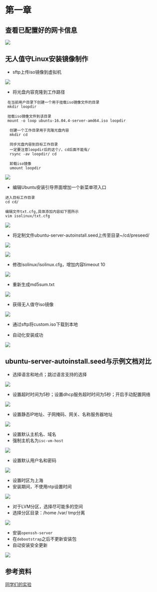 # 第一章

## 查看已配置好的网卡信息   

![](https://github.com/CUCCS/2015-linux-public-Anna-YJ/blob/master/Homework01/picture/10.png?raw=true)


## 无人值守Linux安装镜像制作

 - sftp上传iso镜像到虚拟机  

 ![](https://github.com/CUCCS/2015-linux-public-Anna-YJ/blob/master/Homework01/picture/3.png?raw=true)

 - 将光盘内容克隆到工作路径

```
 在当前用户目录下创建一个用于挂载iso镜像文件的目录     
 mkdir loopdir    

 挂载iso镜像文件到该目录   
 mount -o loop ubuntu-16.04.4-server-amd64.iso loopdir

  创建一个工作目录用于克隆光盘内容   
  mkdir cd   

  同步光盘内容到目标工作目录   
  一定要注意loopdir后的这个/，cd后面不能有/   
  rsync -av loopdir/ cd  

  卸载iso镜像   
  umount loopdir   
```    

![](https://github.com/CUCCS/2015-linux-public-Anna-YJ/blob/master/Homework01/picture/1.png?raw=true)

- 编辑Ubuntu安装引导界面增加一个新菜单项入口   

```
进入目标工作目录
cd cd/

编辑文件txt.cfg,具体添加内容如下图所示
vim isolinux/txt.cfg
```   

![](https://github.com/CUCCS/2015-linux-public-Anna-YJ/blob/master/Homework01/picture/2.png?raw=true)

- 将定制文件ubuntu-server-autoinstall.seed上传至目录~/cd/preseed/   

![](https://github.com/CUCCS/2015-linux-public-Anna-YJ/blob/master/Homework01/picture/4.png?raw=true)

![](https://github.com/CUCCS/2015-linux-public-Anna-YJ/blob/master/Homework01/picture/5.png?raw=true)   

- 修改isolinux/isolinux.cfg，增加内容timeout 10   

![](https://github.com/CUCCS/2015-linux-public-Anna-YJ/blob/master/Homework01/picture/6.png?raw=true)   

- 重新生成md5sum.txt   

![](https://github.com/CUCCS/2015-linux-public-Anna-YJ/blob/master/Homework01/picture/7.png?raw=true)

- 获得无人值守iso镜像   

![](https://github.com/CUCCS/2015-linux-public-Anna-YJ/blob/master/Homework01/picture/8.png?raw=true)    

- 通过sftp将custom.iso下载到本地   

- 自动化安装成功

![](https://github.com/CUCCS/2015-linux-public-Anna-YJ/blob/master/Homework01/picture/9.png?raw=true)


## ubuntu-server-autoinstall.seed与示例文档对比

- 选择语言和地点；跳过语言支持的选择   

![](https://github.com/CUCCS/2015-linux-public-Anna-YJ/blob/master/Homework01/picture/11.png?raw=true)

- 设置超时时间为5秒；设置dhcp服务超时时间为5秒；开启手动配置网络   

![](https://github.com/CUCCS/2015-linux-public-Anna-YJ/blob/master/Homework01/picture/12.png?raw=true)   

- 设置静态IP地址、子网掩码、网关、名称服务器地址    

![](https://github.com/CUCCS/2015-linux-public-Anna-YJ/blob/master/Homework01/picture/13.png?raw=true)

- 设置默认主机名、域名
- 强制主机名为`isc-vm-host`   

![](https://github.com/CUCCS/2015-linux-public-Anna-YJ/blob/master/Homework01/picture/14.png?raw=true)

- 设置默认用户名和密码    

![](https://github.com/CUCCS/2015-linux-public-Anna-YJ/blob/master/Homework01/picture/15.png?raw=true)

- 设置时区为上海
- 安装期间，不使用ntp设置时间  

![](https://github.com/CUCCS/2015-linux-public-Anna-YJ/blob/master/Homework01/picture/16.png?raw=true)

- 对于LVM分区，选择尽可能多的空间
- 选择分区目录：/home /var/ tmp分离

![](https://github.com/CUCCS/2015-linux-public-Anna-YJ/blob/master/Homework01/picture/17.png?raw=true)

- 安装`openssh-server`
- 在`debootstrap`之后不更新安装包
- 自动安装安全更新

![](https://github.com/CUCCS/2015-linux-public-Anna-YJ/blob/master/Homework01/picture/18.png?raw=true)
  

## 参考资料
[同学们的实验](https://github.com/CUCCS)
